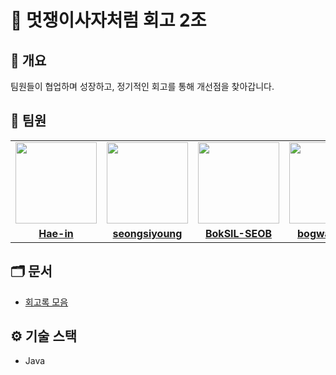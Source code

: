 # 🚀 멋쟁이사자처럼 회고 2조

## 📌 개요

팀원들이 협업하며 성장하고, 정기적인 회고를 통해 개선점을 찾아갑니다.

## 👥 팀원

<table>
 <tr>
  <td align="center">
    <a href="https://github.com/Hae-in">
      <img src="https://avatars.githubusercontent.com/Hae-in" width="130" height="130" style="object-fit: cover;" alt="">
    </a>
  </td>
  <td align="center">
    <a href="https://github.com/seongsiyoung">
      <img src="https://avatars.githubusercontent.com/seongsiyoung" width="130" height="130" style="object-fit: cover;" alt="">
    </a>
  </td>
  <td align="center">
    <a href="https://github.com/BokSIL-SEOB">
      <img src="https://avatars.githubusercontent.com/BokSIL-SEOB" width="130" height="130" style="object-fit: cover;" alt="">
    </a>
  </td>
  <td align="center">
    <a href="https://github.com/bogwang159">
      <img src="https://avatars.githubusercontent.com/bogwang159" width="130" height="130" style="object-fit: cover;" alt="">
    </a>
  </td>
  <td align="center">
    <a href="https://github.com/d4been">
      <img src="https://avatars.githubusercontent.com/d4been" width="130" height="130" style="object-fit: cover;" alt="">
    </a>
  </td>
  <td align="center">
    <a href="https://github.com/yeongbeomSong">
      <img src="https://avatars.githubusercontent.com/yeongbeomSong" width="130" height="130" style="object-fit: cover;" alt="">
    </a>
  </td>
  <td align="center">
    <a href="https://github.com/">
      <img src="https://avatars.githubusercontent.com/" width="130" height="130" style="object-fit: cover;" alt="">
    </a>
  </td>
  <td align="center">
    <a href="https://github.com/Hirundo537">
      <img src="https://avatars.githubusercontent.com/Hirundo537" width="130" height="130" style="object-fit: cover;" alt="">
    </a>
  </td>
</tr>

  <tr>
    <td align="center"><a href="https://github.com/Hae-in"><b>Hae-in</b></a></td>
    <td align="center"><a href="https://https://github.com/seongsiyoung"><b>seongsiyoung</b></a></td>
    <td align="center"><a href="https://github.com/BokSIL-SEOB"><b>BokSIL-SEOB</b></a></td>
    <td align="center"><a href="https://github.com/bogwang159"><b>bogwang159</b></a></td>
    <td align="center"><a href="https://github.com/d4been"><b>d4been</b></a></td>
    <td align="center"><a href="https://github.com/yeongbeomSong"><b>yeongbeomSong</b></a></td>
    <td align="center"><a href="https://github.com/"><b></b></a></td>
    <td align="center"><a href="https://github.com/Hirundo537"><b>Hirundo537</b></a></td>
  </tr>
</table>

## 🗂️ 문서

- [회고록 모음](./docs/retrospective)

## ⚙️ 기술 스택

- Java
